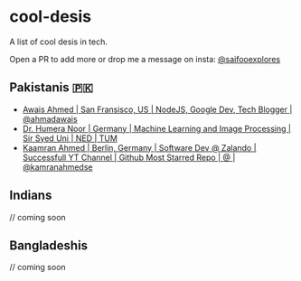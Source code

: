 # cool-desis
A list of cool desis in tech. 

Open a PR to add more or drop me a message on insta: [@saifooexplores](https://instagram.com/saifooexplores)

## Pakistanis 🇵🇰
- [Awais Ahmed | San Fransisco, US | NodeJS, Google Dev, Tech Blogger ](https://www.linkedin.com/in/mrahmadawais/) | [@ahmadawais](https://github.com/ahmadawais)
- [Dr. Humera Noor | Germany | Machine Learning and Image Processing | Sir Syed Uni | NED | TUM](https://www.linkedin.com/in/humeranoor/)
- [Kaamran Ahmed | Berlin, Germany | Software Dev @ Zalando | Successfull YT Channel | Github Most Starred Repo | @ ](https://www.linkedin.com/in/kaamranahmed/) | [@kamranahmedse](https://github.com/kamranahmedse)

## Indians
// coming soon

## Bangladeshis 
// coming soon
